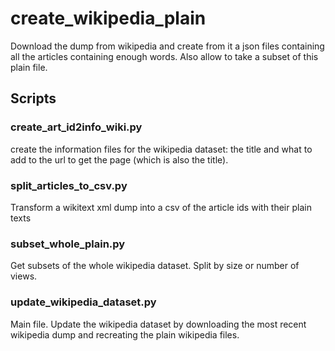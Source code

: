 # create_wikipedia_plain

Download the dump from wikipedia and create from it a json files containing all the articles containing enough words. Also allow to take a subset of this plain file.

## Scripts

### create_art_id2info_wiki.py

create the information files for the wikipedia dataset: the title and what to add to the url to get the page (which is also the title).


### split_articles_to_csv.py

Transform a wikitext xml dump into a csv of the article ids with their plain texts

### subset_whole_plain.py

Get subsets of the whole wikipedia dataset. Split by size or number of views.

### update_wikipedia_dataset.py

Main file. Update the wikipedia dataset by downloading the most recent wikipedia dump and recreating the plain wikipedia files.
